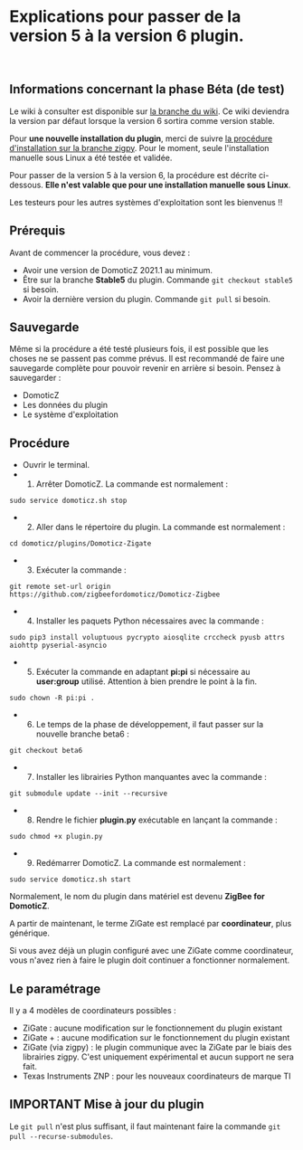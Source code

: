 
# Explications pour passer de la version 5 à la version 6 plugin.

</br>

## Informations concernant la phase Béta (de test)

Le wiki à consulter est disponible sur [la branche du wiki](https://github.com/zigbeefordomoticz/wiki/blob/zigpy/fr-fr/Home.md). Ce wiki deviendra la version par défaut lorsque la version 6 sortira comme version stable.

Pour __une nouvelle installation du plugin__, merci de suivre [la procédure d'installation sur la branche zigpy](https://github.com/zigbeefordomoticz/wiki/blob/zigpy/fr-fr/Plugin_Installation.md#2---installation-manuelle-sous-linux). Pour le moment, seule l'installation manuelle sous Linux a été testée et validée.

Pour passer de la version 5 à la version 6, la procédure est décrite ci-dessous. __Elle n'est valable que pour une installation manuelle sous Linux__.

Les testeurs pour les autres systèmes d'exploitation sont les bienvenus !!

## Prérequis

Avant de commencer la procédure, vous devez :

* Avoir une version de DomoticZ 2021.1 au minimum.
* Être sur la branche __Stable5__ du plugin. Commande `git checkout stable5` si besoin.
* Avoir la dernière version du plugin. Commande `git pull` si besoin.


## Sauvegarde

Même si la procédure a été testé plusieurs fois, il est possible que les choses ne se passent pas comme prévus.
Il est recommandé de faire une sauvegarde complète pour pouvoir revenir en arrière si besoin.
Pensez à sauvegarder :

* DomoticZ
* Les données du plugin
* Le système d'exploitation


## Procédure

* Ouvrir le terminal.
* 1. Arrêter DomoticZ. La commande est normalement :
```
sudo service domoticz.sh stop
```
* 2. Aller dans le répertoire du plugin. La commande est normalement :
```
cd domoticz/plugins/Domoticz-Zigate
```
* 3. Exécuter la commande :
```
git remote set-url origin https://github.com/zigbeefordomoticz/Domoticz-Zigbee
```
* 4. Installer les paquets Python nécessaires avec la commande :
```
sudo pip3 install voluptuous pycrypto aiosqlite crccheck pyusb attrs aiohttp pyserial-asyncio
```
* 5. Exécuter la commande en adaptant __pi:pi__ si nécessaire au __user:group__ utilisé. Attention à bien prendre le point à la fin.
```
sudo chown -R pi:pi .
```

* 6. Le temps de la phase de développement, il faut passer sur la nouvelle branche beta6 :
```
git checkout beta6
```

* 7. Installer les librairies Python manquantes avec la commande :
```
git submodule update --init --recursive
```
* 8. Rendre le fichier __plugin.py__ exécutable en lançant la commande :
```
sudo chmod +x plugin.py
```
* 9. Redémarrer DomoticZ. La commande est normalement :
```
sudo service domoticz.sh start
```


Normalement, le nom du plugin dans matériel est devenu __ZigBee for DomoticZ__.

A partir de maintenant, le terme ZiGate est remplacé par __coordinateur__, plus générique.

Si vous avez déjà un plugin configuré avec une ZiGate comme coordinateur, vous n'avez rien à faire le plugin doit continuer a fonctionner normalement.

## Le paramétrage

Il y a 4 modèles de coordinateurs possibles :

* ZiGate : aucune modification sur le fonctionnement du plugin existant
* ZiGate + : aucune modification sur le fonctionnement du plugin existant
* ZiGate (via zigpy) : le plugin communique avec la ZiGate par le biais des librairies zigpy. C'est uniquement expérimental et aucun support ne sera fait.
* Texas Instruments ZNP : pour les nouveaux coordinateurs de marque TI



## IMPORTANT Mise à jour du plugin

Le `git pull` n'est plus suffisant, il faut maintenant faire la commande `git pull --recurse-submodules`.
